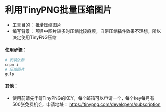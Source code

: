 # 利用TinyPNG批量压缩图片
* 工具目的： 批量压缩图片
* 编写背景： 项目中图片较多时压缩比较麻烦，自带压缩插件效果不理想，所以决定使用TinyPNG压缩

#### 使用步骤：
```bash
# 安装依赖
cnpm i 
# 压缩图片
gulp
```

#### 其他：
* 使用前请先申请TinyPNG的KEY，每个邮箱可以申请一个，每个key每月有500张免费机会，申请地址： https://tinypng.com/developers/subscription
